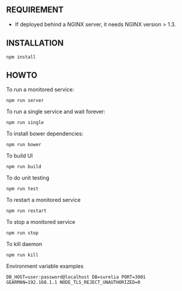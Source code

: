 
## REQUIREMENT

- If deployed behind a NGINX server, it needs  NGINX version > 1.3.

## INSTALLATION

```
npm install
```


## HOWTO

To run a monitored service:

```
npm run server
```

To run a single service and wait forever:

```
npm run single
```

To install bower dependencies:

```
npm run bower
```

To build UI

```
npm run build
```

To do unit testing

```
npm run test
```

To restart a monitored service

```
npm run restart
```

To stop a monitored service

```
npm run stop
```

To kill daemon

```
npm run kill
```

Environment variable examples

```
DB_HOST=user:password@localhost DB=surelia PORT=3001 GEARMAN=192.168.1.1 NODE_TLS_REJECT_UNAUTHORIZED=0
```

